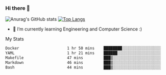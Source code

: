 ### Hi there 👋

![Anurag's GitHub stats](https://github-readme-stats.vercel.app/api?username=MatteoIorio11&show_icons=true&theme=dark) 
[![Top Langs](https://github-readme-stats.vercel.app/api/top-langs/?username=MatteoIorio11&theme=dark)](https://github.com/MatteoIorio11/github-readme-stats)

- 🌱 I’m currently learning Engineering and Computer Science :)

<!--
**MatteoIorio11/MatteoIorio11** is a ✨ _special_ ✨ repository because its `README.md` (this file) appears on your GitHub profile.

Here are some ideas to get you started:

- 🔭 I’m currently working on ...
- 🌱 I’m currently learning ...
- 👯 I’m looking to collaborate on ...
- 🤔 I’m looking for help with ...
- 💬 Ask me about ...
- 📫 How to reach me: ...
- 😄 Pronouns: ...
- ⚡ Fun fact: ...
-->
My Stats
<!--START_SECTION:waka-->

```txt
Docker                     1 hr 50 mins    ████████░░░░░░░░░░░░░░░░░   32.27 %
YAML                       1 hr 21 mins    ██████░░░░░░░░░░░░░░░░░░░   23.67 %
Makefile                   47 mins         ███▒░░░░░░░░░░░░░░░░░░░░░   13.87 %
Markdown                   46 mins         ███▒░░░░░░░░░░░░░░░░░░░░░   13.63 %
Bash                       44 mins         ███▒░░░░░░░░░░░░░░░░░░░░░   12.94 %
```

<!--END_SECTION:waka-->
